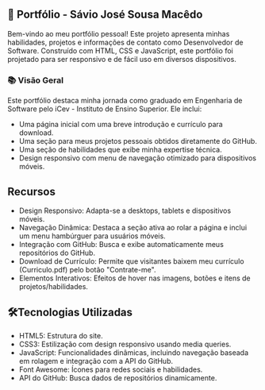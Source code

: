 ## 🚀 Portfólio - Sávio José Sousa Macêdo
Bem-vindo ao meu portfólio pessoal! Este projeto apresenta minhas habilidades, projetos e informações de contato como Desenvolvedor de Software. Construído com HTML, CSS e JavaScript, este portfólio foi projetado para ser responsivo e de fácil uso em diversos dispositivos.

### 📚 Visão Geral
Este portfólio destaca minha jornada como graduado em Engenharia de Software pelo iCev - Instituto de Ensino Superior. Ele inclui:

- Uma página inicial com uma breve introdução e currículo para download.
- Uma seção para meus projetos pessoais obtidos diretamente do GitHub.
- Uma seção de habilidades que exibe minha expertise técnica.
- Design responsivo com menu de navegação otimizado para dispositivos móveis.
## Recursos
- Design Responsivo: Adapta-se a desktops, tablets e dispositivos móveis.
- Navegação Dinâmica: Destaca a seção ativa ao rolar a página e inclui um menu hambúrguer para usuários móveis.
- Integração com GitHub: Busca e exibe automaticamente meus repositórios do GitHub.
- Download de Currículo: Permite que visitantes baixem meu currículo (Curriculo.pdf) pelo botão "Contrate-me".
- Elementos Interativos: Efeitos de hover nas imagens, botões e itens de projetos/habilidades.
## 🛠️Tecnologias Utilizadas
- HTML5: Estrutura do site.
- CSS3: Estilização com design responsivo usando media queries.
- JavaScript: Funcionalidades dinâmicas, incluindo navegação baseada em rolagem e integração com a API do GitHub.
- Font Awesome: Ícones para redes sociais e habilidades.
- API do GitHub: Busca dados de repositórios dinamicamente.
